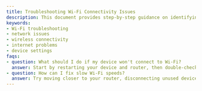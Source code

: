 ```yaml
---
title: Troubleshooting Wi-Fi Connectivity Issues
description: This document provides step-by-step guidance on identifying and resolving common Wi-Fi connectivity problems for home and office networks.
keywords:
- Wi-Fi troubleshooting
- network issues
- wireless connectivity
- internet problems
- device settings
faqs:
- question: What should I do if my device won't connect to Wi-Fi?
  answer: Start by restarting your device and router, then double-check the Wi-Fi password and ensure the device is within range of the signal.
- question: How can I fix slow Wi-Fi speeds?
  answer: Try moving closer to your router, disconnecting unused devices, and updating your router firmware to improve network performance.
---
```

